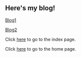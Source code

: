 ## Here's my blog!


[Blog1](blog/2021-12-07-FirstPost.md)

[Blog2](blog/2021-12-07-SecondPost.md)

Click [here](index.md) to go to the index page.

Click [here](home.md) to go to the home page.
